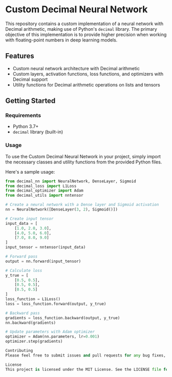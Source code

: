 # Custom Decimal Neural Network

This repository contains a custom implementation of a neural network with Decimal arithmetic, making use of Python's `decimal` library. The primary objective of this implementation is to provide higher precision when working with floating-point numbers in deep learning models.

## Features

- Custom neural network architecture with Decimal arithmetic
- Custom layers, activation functions, loss functions, and optimizers with Decimal support
- Utility functions for Decimal arithmetic operations on lists and tensors

## Getting Started

### Requirements

- Python 3.7+
- `decimal` library (built-in)

### Usage

To use the Custom Decimal Neural Network in your project, simply import the necessary classes and utility functions from the provided Python files.

Here's a sample usage:

```python
from decimal_nn import NeuralNetwork, DenseLayer, Sigmoid
from decimal_loss import L1Loss
from decimal_optimizer import Adam
from decimal_utils import nntensor

# Create a neural network with a Dense layer and Sigmoid activation
nn = NeuralNetwork([DenseLayer(3, 2), Sigmoid()])

# Create input tensor
input_data = [
    [1.0, 2.0, 3.0],
    [4.0, 5.0, 6.0],
    [7.0, 8.0, 9.0]
]
input_tensor = nntensor(input_data)

# Forward pass
output = nn.forward(input_tensor)

# Calculate loss
y_true = [
    [0.5, 0.5],
    [0.5, 0.5],
    [0.5, 0.5]
]
loss_function = L1Loss()
loss = loss_function.forward(output, y_true)

# Backward pass
gradients = loss_function.backward(output, y_true)
nn.backward(gradients)

# Update parameters with Adam optimizer
optimizer = Adam(nn.parameters, lr=0.001)
optimizer.step(gradients)

Contributing
Please feel free to submit issues and pull requests for any bug fixes, improvements, or new features.

License
This project is licensed under the MIT License. See the LICENSE file for more details.
